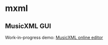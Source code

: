 # mxml
## MusicXML GUI
Work-in-progress demo: [MusicXML online editor](https://jazz-soft.com/musicxml)